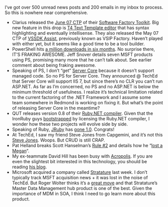 I’ve got over 500 unread news posts and 200 emails in my inbox to
process. So this is nowhere near comprehensive.

-   Clarius released the [June 07
    CTP](http://softwarefactoriestoolkit.net/Download_JUN07CTP.aspx) of
    their [Software Factory
    Toolkit](http://www.softwarefactoriestoolkit.net/). Big new feature
    in this drop is [T4 Text Template
    editor](http://www.softwarefactoriestoolkit.net/T4Editor_JUN07CTP.pdf.aspx)
    that has syntax highlighting and eventually intellisense. They also
    released the May 07 CTP of [VSSDK
    Assist](http://www.codeplex.com/vssdkassist), previously known as
    VSIP Factory. Haven’t played with either yet, but it seems like a
    good time to be a tool builder.
-   PowerShell hits [a million downloads in six
    months](http://blogs.msdn.com/powershell/archive/2007/06/04/powershell-hits-a-million-downloads-in-the-first-six-months.aspx).
    No surprise there, IT’S FRAKING AWESOME. Jeff Snover details seven
    MSFT products using PS, promising many more that he can’t talk
    about. See earlier comment about being fraking awesome.
-   Speaking of PS, I don’t “get” [Server
    Core](http://www.microsoft.com/windowsserver2008/servercore.mspx) because
    it doesn’t support managed code. So no PS for Server Core. They
    announced @ TechEd that Server Core will support IIS 7, but since
    there’s no CLR you can’t run ASP.NET. As far as I’m concerned, no PS
    and no ASP.NET is below the minimum threshold of usefulness. I
    realize it’s technical limitation related to the current factoring
    of the .NET Framework and I assume some team somewhere in Redmond is
    working on fixing it. But what’s the point of releasing Server Core
    in the meantime?
-   QUT releases version 0.8 of their [Ruby.NET
    compiler](http://plas2003.fit.qut.edu.au/Ruby.NET/). Given that the
    IronRuby guys
    [bootstrapped](http://www.iunknown.com/2007/06/ironruby_and_ru.html)
    by licensing the Ruby.NET compiler, I wonder how these two projects
    will evolve side by side.
-   Speaking of Ruby, [JRuby](http://jruby.codehaus.org/) has [gone
    1.0](http://ola-bini.blogspot.com/2007/06/jruby-10.html). Congrats!
-   At TechEd, I saw my friend Steve Jones from Capgemini, and it’s not
    this [Steve
    Jones](http://service-architecture.blogspot.com/). Woops. But CRUD
    is still CRAP.
-   Pat Helland breaks Scott Hanselman’s [Rule
    \#2](http://www.hanselman.com/blog/BlogInteresting32WaysToKeepYourBlogFromSucking.aspx)
    and details how he “[lost a
    Megan](http://blogs.msdn.com/pathelland/archive/2007/06/10/tmi-a-saga-of-weight-loss-exercise-tummy-tucks-and-health.aspx)“.
-   My ex-teammate David Hill has been busy with
    [Acropolis](http://windowsclient.net/Acropolis/Default.aspx "Acropolis").
    If you are even the slightest bit interested in this technology, you
    should be reading [his blog](http://blogs.msdn.com/dphill/).
-   Microsoft acquired a company called
    [Stratature](http://www.stratature.com/) last week. I don’t
    typically track MSFT acquisition news + it was lost in the noise of
    TechEd. But Roger Wolter thinks it’s a [great
    move](http://blogs.msdn.com/rogerwolterblog/archive/2007/06/11/master-data-management-microsoft-and-stratature.aspx) and
    that Stratature’s Master Data Management hub product is one of the
    best. Given the importance of MDM in SOA, I think I need to go learn
    more about this product.


